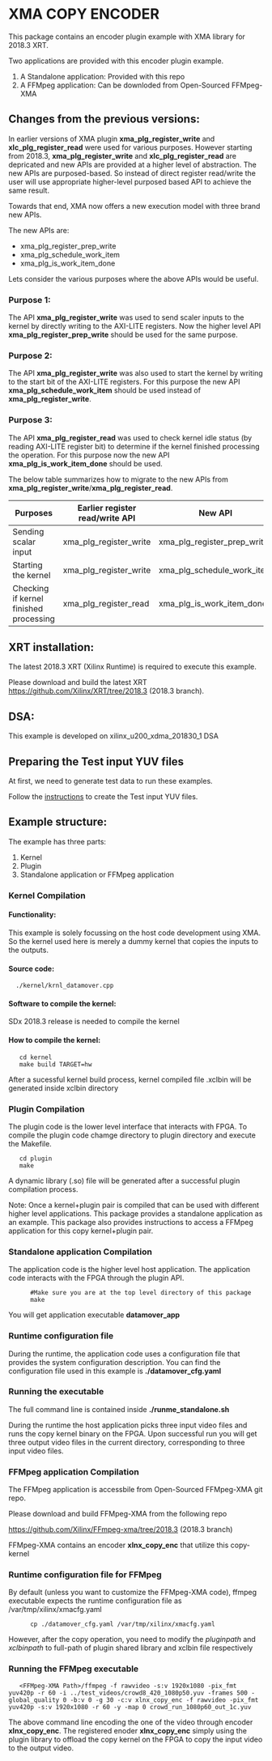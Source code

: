 # XMA COPY ENCODER         


This package contains an encoder plugin example with XMA library for 2018.3 XRT. 

Two applications are provided with this encoder plugin example.

   1. A Standalone application: Provided with this repo
   2. A FFMpeg application: Can be downloded from Open-Sourced FFMpeg-XMA

## Changes from the previous versions: 

In earlier versions of XMA plugin **xma_plg_register_write** and **xlc_plg_register_read** were used for various purposes. However starting from 2018.3, **xma_plg_register_write** and **xlc_plg_register_read** are depricated and new APIs are provided at a higher level of abstraction. The new APIs are purposed-based. So instead of direct register read/write the user will use appropriate higher-level purposed based API to achieve the same result. 
  
Towards that end, XMA now offers a new execution model with three brand new APIs. 

The new APIs are: 
  
  * xma_plg_register_prep_write
  * xma_plg_schedule_work_item
  * xma_plg_is_work_item_done 

Lets consider the various purposes where the above APIs would be useful. 

### Purpose 1: 
The API **xma_plg_register_write** was used to send scaler inputs to the kernel by directly writing to the AXI-LITE registers. Now the higher level API **xma_plg_register_prep_write** should be used for the same purpose. 

### Purpose 2: 
The API **xma_plg_register_write** was also used to start the kernel by writing to the start bit of the AXI-LITE registers. For this purpose the new API **xma_plg_schedule_work_item** should be used instead of **xma_plg_register_write**.

### Purpose 3: 
The API **xma_plg_register_read** was used to check kernel idle status (by reading AXI-LITE register bit) to determine if the kernel finished processing the operation. For this purpose now the new API **xma_plg_is_work_item_done** should be used.

The below table summarizes how to migrate to the new APIs from **xma_plg_register_write**/**xma_plg_register_read**.  



| Purposes   |  Earlier register read/write API |  New API  |
|---|---|---|
| Sending scalar input  | xma_plg_register_write  |  xma_plg_register_prep_write |
| Starting the kernel  |  xma_plg_register_write |  xma_plg_schedule_work_item |
| Checking if kernel finished processing | xma_plg_register_read | xma_plg_is_work_item_done |

## XRT installation: 

The latest 2018.3 XRT (Xilinx Runtime) is required to execute this example. 

Please download and build the latest XRT
      https://github.com/Xilinx/XRT/tree/2018.3  (2018.3 branch). 

## DSA: 

This example is developed on xilinx_u200_xdma_201830_1 DSA

## Preparing the Test input YUV files

At first, we need to generate test data to run these examples. 

Follow the [instructions][testseqreadme] to create the Test input YUV files. 

## Example structure: 

The example has three parts: 

1. Kernel
2. Plugin 
3. Standalone application or FFMpeg application


### Kernel Compilation 

#### Functionality: 

This example is solely focussing on the host code development using XMA. So the kernel used here is merely a dummy kernel that copies the inputs to the outputs.

#### Source code: 
      ./kernel/krnl_datamover.cpp

#### Software to compile the kernel: 

SDx 2018.3 release is needed to compile the kernel

#### How to compile the kernel: 

   ``````````````````````````````````
      cd kernel
      make build TARGET=hw 
   ``````````````````````````````````
After a sucessful kernel build process, kernel compiled file .xclbin will be generated inside xclbin directory

### Plugin Compilation

The plugin code is the lower level interface that interacts with FPGA. To compile the plugin code chamge directory to plugin directory and execute the Makefile.
   
   ``````````````````````````````````
      cd plugin
      make
   ``````````````````````````````````

A dynamic library (.so) file will be generated after a successful plugin compilation process. 

Note: Once a kernel+plugin pair is compiled that can be used with different higher level applications. This package provides a standalone application as an example. This package also provides instructions to access a FFMpeg application for this copy kernel+plugin pair. 

### Standalone application Compilation
The application code is the higher level host application. The application code interacts with the FPGA through the plugin API.


```
      #Make sure you are at the top level directory of this package
      make
```

You will get application executable **datamover_app**

### Runtime configuration file

During the runtime, the application code uses a configuration file that provides the system configuration description. You can find the configuration file used in this example is **./datamover_cfg.yaml**

### Running the executable 

The full command line is contained inside **./runme_standalone.sh**

During the runtime the host application picks three input video files and runs the copy kernel binary on the FPGA. Upon successful run you will get three output video files in the current directory, corresponding to three input video files. 

### FFMpeg application Compilation
  
The FFMpeg application is accessbile from Open-Sourced FFMpeg-XMA git repo. 

Please download and build FFMpeg-XMA from the following repo

https://github.com/Xilinx/FFmpeg-xma/tree/2018.3 (2018.3 branch)

FFMpeg-XMA contains an encoder **xlnx_copy_enc** that utilize this copy-kernel

### Runtime configuration file for FFMpeg

By default (unless you want to customize the FFMpeg-XMA code), ffmpeg executable expects the runtime configuration file as /var/tmp/xilinx/xmacfg.yaml

```
      cp ./datamover_cfg.yaml /var/tmp/xilinx/xmacfg.yaml
```
   
However, after the copy operation, you need to modify the *pluginpath* and *xclbinpath* to full-path of plugin shared library and xclbin file respectively

### Running the FFMpeg executable 

```
   <FFMpeg-XMA Path>/ffmpeg -f rawvideo -s:v 1920x1080 -pix_fmt yuv420p -r 60 -i ../test_videos/crowd8_420_1080p50.yuv -frames 500 -global_quality 0 -b:v 0 -g 30 -c:v xlnx_copy_enc -f rawvideo -pix_fmt yuv420p -s:v 1920x1080 -r 60 -y -map 0 crowd_run_1080p60_out_1c.yuv
```
   
The above command line encoding the one of the video through encoder **xlnx_copy_enc**. The registered enoder **xlnx_copy_enc** simply using the plugin library to offload the copy kernel on the FPGA to copy the input video to the output video.

[testseqreadme]: ./test_videos/README.md

